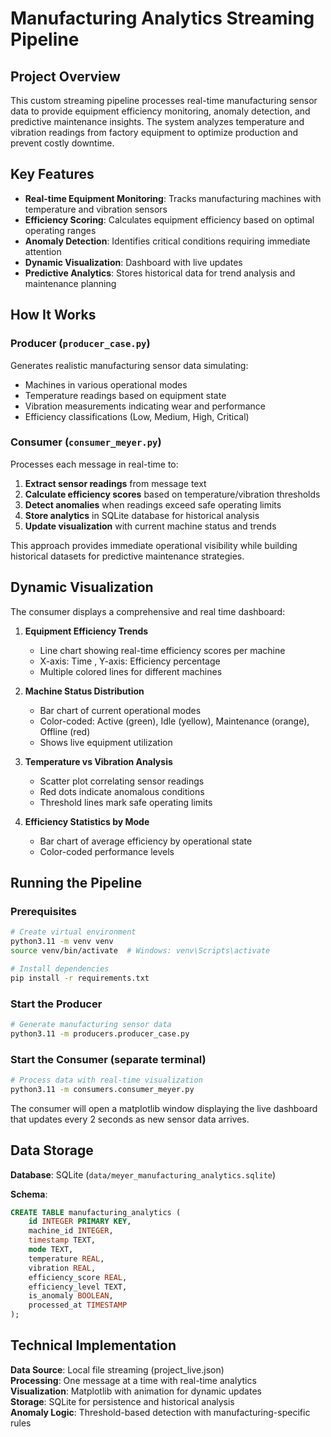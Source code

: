 # Manufacturing Analytics Streaming Pipeline

## Project Overview

This custom streaming pipeline processes real-time manufacturing sensor data to provide equipment efficiency monitoring, anomaly detection, and predictive maintenance insights. The system analyzes temperature and vibration readings from factory equipment to optimize production and prevent costly downtime.

## Key Features

- **Real-time Equipment Monitoring**: Tracks manufacturing machines with temperature and vibration sensors
- **Efficiency Scoring**: Calculates equipment efficiency based on optimal operating ranges
- **Anomaly Detection**: Identifies critical conditions requiring immediate attention
- **Dynamic Visualization**: Dashboard with live updates
- **Predictive Analytics**: Stores historical data for trend analysis and maintenance planning

## How It Works

### Producer (`producer_case.py`)
Generates realistic manufacturing sensor data simulating:
- Machines in various operational modes
- Temperature readings based on equipment state
- Vibration measurements indicating wear and performance
- Efficiency classifications (Low, Medium, High, Critical)

### Consumer (`consumer_meyer.py`)
Processes each message in real-time to:
1. **Extract sensor readings** from message text
2. **Calculate efficiency scores** based on temperature/vibration thresholds
3. **Detect anomalies** when readings exceed safe operating limits
4. **Store analytics** in SQLite database for historical analysis
5. **Update visualization** with current machine status and trends

This approach provides immediate operational visibility while building historical datasets for predictive maintenance strategies.

## Dynamic Visualization

The consumer displays a comprehensive and real time dashboard:

1. **Equipment Efficiency Trends**
   - Line chart showing real-time efficiency scores per machine
   - X-axis: Time , Y-axis: Efficiency percentage
   - Multiple colored lines for different machines

2. **Machine Status Distribution**
   - Bar chart of current operational modes
   - Color-coded: Active (green), Idle (yellow), Maintenance (orange), Offline (red)
   - Shows live equipment utilization

3. **Temperature vs Vibration Analysis**
   - Scatter plot correlating sensor readings
   - Red dots indicate anomalous conditions
   - Threshold lines mark safe operating limits

4. **Efficiency Statistics by Mode**
   - Bar chart of average efficiency by operational state
   - Color-coded performance levels

## Running the Pipeline

### Prerequisites
```bash
# Create virtual environment
python3.11 -m venv venv
source venv/bin/activate  # Windows: venv\Scripts\activate

# Install dependencies  
pip install -r requirements.txt
```

### Start the Producer
```bash
# Generate manufacturing sensor data
python3.11 -m producers.producer_case.py
```

### Start the Consumer (separate terminal)
```bash
# Process data with real-time visualization
python3.11 -m consumers.consumer_meyer.py
```

The consumer will open a matplotlib window displaying the live dashboard that updates every 2 seconds as new sensor data arrives.

## Data Storage

**Database**: SQLite (`data/meyer_manufacturing_analytics.sqlite`)

**Schema**:
```sql
CREATE TABLE manufacturing_analytics (
    id INTEGER PRIMARY KEY,
    machine_id INTEGER,
    timestamp TEXT,
    mode TEXT,
    temperature REAL,
    vibration REAL,
    efficiency_score REAL,
    efficiency_level TEXT,
    is_anomaly BOOLEAN,
    processed_at TIMESTAMP
);
```

## Technical Implementation

**Data Source**: Local file streaming (project_live.json)  
**Processing**: One message at a time with real-time analytics  
**Visualization**: Matplotlib with animation for dynamic updates  
**Storage**: SQLite for persistence and historical analysis  
**Anomaly Logic**: Threshold-based detection with manufacturing-specific rules